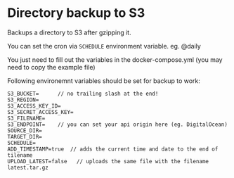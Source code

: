 # Directory backup to S3
Backups a directory to S3 after gzipping it.

You can set the cron via `SCHEDULE` environment variable.
eg. @daily

You just need to fill out the variables in the docker-compose.yml
(you may need to copy the example file)

Following environemnt variables should be set for backup to work:
```
S3_BUCKET=		// no trailing slash at the end!
S3_REGION=
S3_ACCESS_KEY_ID=
S3_SECRET_ACCESS_KEY=
S3_FILENAME=
S3_ENDPOINT= 	// you can set your api origin here (eg. DigitalOcean)
SOURCE_DIR=
TARGET_DIR=
SCHEDULE=
ADD_TIMESTAMP=true  // adds the current time and date to the end of tilename
UPLOAD_LATEST=false   // uploads the same file with the filename latest.tar.gz
```

